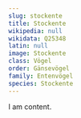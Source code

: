 ```yaml
---
slug: stockente
title: Stockente
wikipedia: null
wikidata: Q25348
latin: null
image: Stockente
class: Vögel
order: Gänsevögel
family: Entenvögel
species: Stockente
---
```


I am content.
